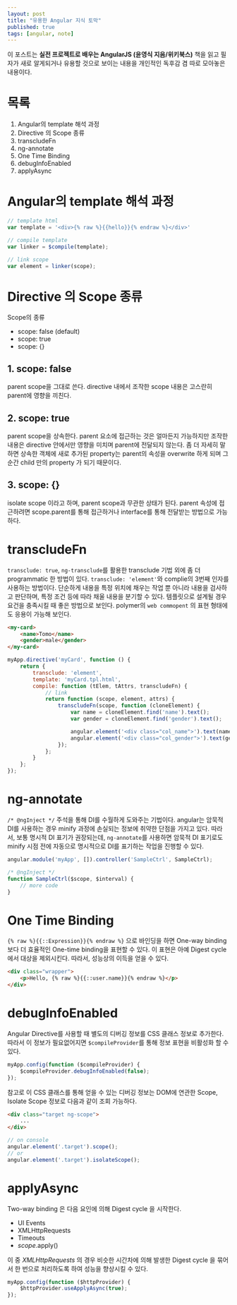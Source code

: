 ```yaml
---
layout: post
title: "유용한 Angular 지식 토막"
published: true
tags: [angular, note]
---
```


이 포스트는 **실전 프로젝트로 배우는 AngularJS (윤영식 지음/위키북스)** 책을 읽고 필자가 새로 알게되거나 유용할 것으로 보이는 내용을 개인적인 독후감 겸 따로 모아놓은 내용이다.

# 목록

1. Angular의 template 해석 과정
2. Directive 의 Scope 종류
3. transcludeFn
4. ng-annotate
5. One Time Binding
6. debugInfoEnabled
7. applyAsync

# Angular의 template 해석 과정

```javascript
// template html
var template = '<div>{% raw %}{{hello}}{% endraw %}</div>'

// compile template
var linker = $compile(template);

// link scope
var element = linker(scope);
```

<!-- more -->

# Directive 의 Scope 종류

Scope의 종류

- scope: false (default)
- scope: true
- scope: {}

## 1. scope: false
parent scope을 그대로 쓴다.
directive 내에서 조작한 scope 내용은 고스란히 parent에 영향을 끼친다.

## 2. scope: true
parent scope을 상속한다.
parent 요소에 접근하는 것은 얼마든지 가능하지만 조작한 내용은 directive 안에서만 영향을 미치며 parent에 전달되지 않는다.
좀 더 자세히 말하면 상속한 객체에 새로 추가된 property는 parent의 속성을 overwrite 하게 되며 그 순간 child 만의 property 가 되기 때문이다.

## 3. scope: {}
isolate scope 이라고 하며, parent scope과 무관한 상태가 된다.
parent 속성에 접근하려면 scope.parent를 통해 접근하거나 interface를 통해 전달받는 방법으로 가능하다.

# transcludeFn
`transclude: true`, `ng-transclude`를 활용한 transclude 기법 외에 좀 더 programmatic 한 방법이 있다.
`transclude: 'element'`와 complie의 3번째 인자를 사용하는 방법이다. 단순하게 내용을 특정 위치에 채우는 작업 뿐 아니라 내용을 검사하고 판단하며, 특정 조건 등에 따라 채울 내용을 분기할 수 있다. 템플릿으로 설계될 경우 요건을 충족시킬 때 좋은 방법으로 보인다. polymer의 `web commopent` 의 표현 형태에도 응용이 가능해 보인다.

```html
<my-card>
    <name>Tomo</name>
    <gender>male</gender>
</my-card>
```

```javascript
myApp.directive('myCard', function () {
    return {
        transclude: 'element',
        template: 'myCard.tpl.html',
        compile: function (tElem, tAttrs, transcludeFn) {
            // link
            return function (scope, element, attrs) {
                transcludeFn(scope, function (cloneElement) {
                    var name = cloneElement.find('name').text();
                    var gender = cloneElement.find('gender').text();

                    angular.element('<div class="col_name">').text(name).appendTo(element);
                    angular.element('<div class="col_gender">').text(gender).appendTo(element);
                });
            };
        }
    };
});
```

# ng-annotate
`/* @ngInject */` 주석을 통해 DI를 수월하게 도와주는 기법이다.
angular는 암묵적 DI를 사용하는 경우 minify 과정에 손실되는 정보에 취약한 단점을 가지고 있다. 따라서, 보통 명시적 DI 표기가 권장되는데, `ng-annotate`를 사용하면 암묵적 DI 표기로도 minify 시점 전에 자동으로 명시적으로 DI를 표기하는 작업을 진행할 수 있다.

```javascript
angular.module('myApp', []).controller('SampleCtrl', SampleCtrl);

/* @ngInject */
function SampleCtrl($scope, $interval) {
    // more code
}
```

# One Time Binding
`{% raw %}{{::Expression}}{% endraw %}` 으로 바인딩을 하면 One-way binding 보다 더 효율적인 One-time binding을 표현할 수 있다.
이 표현은 아예 Digest cycle에서 대상을 제외시킨다. 따라서, 성능상의 이득을 얻을 수 있다.

```html
<div class="wrapper">
    <p>Hello, {% raw %}{{::user.name}}{% endraw %}</p>
</div>
```

# debugInfoEnabled
Angular Directive를 사용할 때 별도의 디버깅 정보를 CSS 클래스 정보로 추가한다. 따라서 이 정보가 필요없어지면 `$compileProvider`를 통해 정보 표현을 비활성화 할 수 있다.

```javascript
myApp.config(function ($compileProvider) {
    $compileProvider.debugInfoEnabled(false);
});
```

참고로 이 CSS 클래스를 통해 얻을 수 있는 디버깅 정보는 DOM에 연관한 Scope, Isolate Scope 정보로 다음과 같이 조회 가능하다.

```html
<div class="target ng-scope">
    ...
</div>
```

```javascript
// on console
angular.element('.target').scope();
// or
angular.element('.target').isolateScope();
```

# applyAsync
Two-way binding 은 다음 요인에 의해 Digest cycle 을 시작한다.

- UI Events
- XMLHttpRequests
- Timeouts
- $scope.$apply()

이 중 *XMLHttpRequests* 의 경우 비슷한 시간차에 의해 발생한 Digest cycle 을 묶어서 한 번으로 처리하도록 하여 성능을 향상시킬 수 있다.


```javascript
myApp.config(function ($httpProvider) {
    $httpProvider.useApplyAsync(true);
});
```
